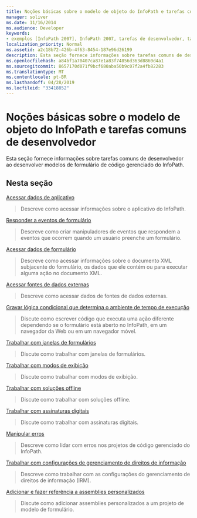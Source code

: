 ```yaml
---
title: Noções básicas sobre o modelo de objeto do InfoPath e tarefas comuns de desenvolvedor
manager: soliver
ms.date: 11/16/2014
ms.audience: Developer
keywords:
- exemplos [InfoPath 2007], InfoPath 2007, tarefas de desenvolvedor, tarefas de desenvolvedor [InfoPath 2007], InfoPath 2007, modelos de objeto, modelos de objeto [InfoPath 2007]
localization_priority: Normal
ms.assetid: a2c18b72-426b-4f63-8454-187e96d26199
description: Esta seção fornece informações sobre tarefas comuns de desenvolvedor ao desenvolver modelos de formulário de código gerenciado do InfoPath.
ms.openlocfilehash: a84bf1a70407ca87e1a83f74856d363d8860d4a1
ms.sourcegitcommit: 8657170d071f9bcf680aba50b9c07f2a4fb82283
ms.translationtype: MT
ms.contentlocale: pt-BR
ms.lasthandoff: 04/28/2019
ms.locfileid: "33418852"
---
```

# <a name="understanding-the-infopath-object-model-and-common-developer-tasks"></a>Noções básicas sobre o modelo de objeto do InfoPath e tarefas comuns de desenvolvedor

Esta seção fornece informações sobre tarefas comuns de desenvolvedor ao desenvolver modelos de formulário de código gerenciado do InfoPath.
  
## <a name="in-this-section"></a>Nesta seção

[Acessar dados de aplicativo](how-to-access-application-data.md)
  
> Descreve como acessar informações sobre o aplicativo do InfoPath.
    
[Responder a eventos de formulário](how-to-respond-to-form-events.md)
  
> Descreve como criar manipuladores de eventos que respondem a eventos que ocorrem quando um usuário preenche um formulário.
    
[Acessar dados de formulário](how-to-access-form-data.md)
  
> Descreve como acessar informações sobre o documento XML subjacente do formulário, os dados que ele contém ou para executar alguma ação no documento XML.
    
[Acessar fontes de dados externas](how-to-access-external-data-sources.md)
  
> Descreve como acessar dados de fontes de dados externas.
    
[Gravar lógica condicional que determina o ambiente de tempo de execução](how-to-write-conditional-logic-that-determines-the-run-time-environment.md)
  
> Discute como escrever código que executa uma ação diferente dependendo se o formulário está aberto no InfoPath, em um navegador da Web ou em um navegador móvel.
    
[Trabalhar com janelas de formulários](how-to-work-with-form-windows.md)
  
> Discute como trabalhar com janelas de formulários.
    
[Trabalhar com modos de exibição](how-to-work-with-views.md)
  
> Discute como trabalhar com modos de exibição.
    
[Trabalhar com soluções offline](how-to-work-with-offline-solutions.md)
  
> Discute como trabalhar com soluções offline.
    
[Trabalhar com assinaturas digitais](how-to-work-with-digital-signatures.md)
  
> Discute como trabalhar com assinaturas digitais.
    
[Manipular erros](how-to-handle-errors.md)
  
> Descreve como lidar com erros nos projetos de código gerenciado do InfoPath.
    
[Trabalhar com configurações de gerenciamento de direitos de informação](how-to-work-with-information-rights-management-settings.md)
  
> Descreve como trabalhar com as configurações do gerenciamento de direitos de informação (IRM).
    
[Adicionar e fazer referência a assemblies personalizados](how-to-add-and-reference-custom-assemblies.md)
  
> Discute como adicionar assemblies personalizados a um projeto de modelo de formulário.
    

